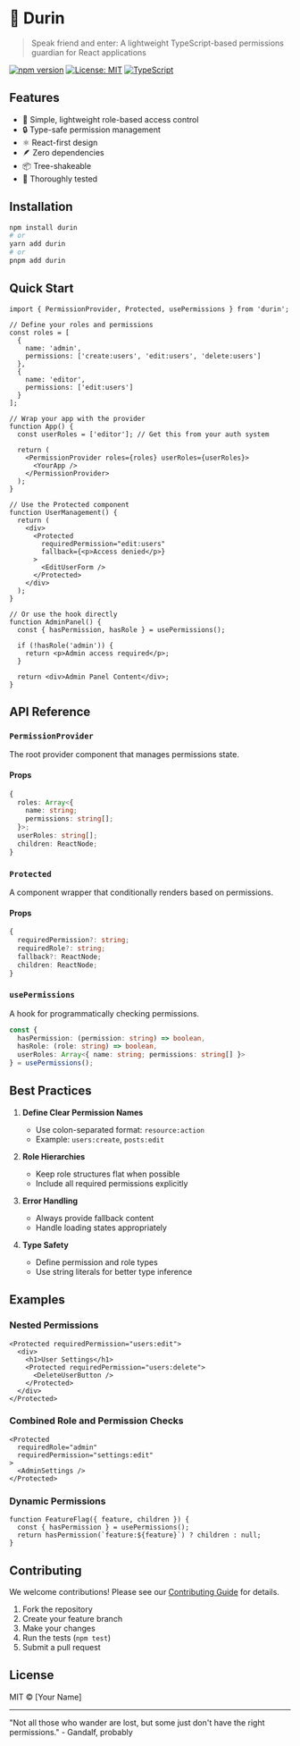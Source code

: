 # 🚪 Durin

> Speak friend and enter: A lightweight TypeScript-based permissions guardian for React applications

[![npm version](https://badge.fury.io/js/durin.svg)](https://badge.fury.io/js/durin)
[![License: MIT](https://img.shields.io/badge/License-MIT-yellow.svg)](https://opensource.org/licenses/MIT)
[![TypeScript](https://badges.frapsoft.com/typescript/code/typescript.svg?v=101)](https://github.com/ellerbrock/typescript-badges/)

## Features

- 🎯 Simple, lightweight role-based access control
- 🔒 Type-safe permission management
- ⚛️ React-first design
- 🪶 Zero dependencies
- 📦 Tree-shakeable
- 🧪 Thoroughly tested

## Installation

```bash
npm install durin
# or
yarn add durin
# or
pnpm add durin
```

## Quick Start

```tsx
import { PermissionProvider, Protected, usePermissions } from 'durin';

// Define your roles and permissions
const roles = [
  {
    name: 'admin',
    permissions: ['create:users', 'edit:users', 'delete:users']
  },
  {
    name: 'editor',
    permissions: ['edit:users']
  }
];

// Wrap your app with the provider
function App() {
  const userRoles = ['editor']; // Get this from your auth system

  return (
    <PermissionProvider roles={roles} userRoles={userRoles}>
      <YourApp />
    </PermissionProvider>
  );
}

// Use the Protected component
function UserManagement() {
  return (
    <div>
      <Protected 
        requiredPermission="edit:users"
        fallback={<p>Access denied</p>}
      >
        <EditUserForm />
      </Protected>
    </div>
  );
}

// Or use the hook directly
function AdminPanel() {
  const { hasPermission, hasRole } = usePermissions();

  if (!hasRole('admin')) {
    return <p>Admin access required</p>;
  }

  return <div>Admin Panel Content</div>;
}
```

## API Reference

### `PermissionProvider`

The root provider component that manages permissions state.

#### Props

```typescript
{
  roles: Array<{
    name: string;
    permissions: string[];
  }>;
  userRoles: string[];
  children: ReactNode;
}
```

### `Protected`

A component wrapper that conditionally renders based on permissions.

#### Props

```typescript
{
  requiredPermission?: string;
  requiredRole?: string;
  fallback?: ReactNode;
  children: ReactNode;
}
```

### `usePermissions`

A hook for programmatically checking permissions.

```typescript
const {
  hasPermission: (permission: string) => boolean,
  hasRole: (role: string) => boolean,
  userRoles: Array<{ name: string; permissions: string[] }>
} = usePermissions();
```

## Best Practices

1. **Define Clear Permission Names**
   - Use colon-separated format: `resource:action`
   - Example: `users:create`, `posts:edit`

2. **Role Hierarchies**
   - Keep role structures flat when possible
   - Include all required permissions explicitly

3. **Error Handling**
   - Always provide fallback content
   - Handle loading states appropriately

4. **Type Safety**
   - Define permission and role types
   - Use string literals for better type inference

## Examples

### Nested Permissions

```tsx
<Protected requiredPermission="users:edit">
  <div>
    <h1>User Settings</h1>
    <Protected requiredPermission="users:delete">
      <DeleteUserButton />
    </Protected>
  </div>
</Protected>
```

### Combined Role and Permission Checks

```tsx
<Protected 
  requiredRole="admin"
  requiredPermission="settings:edit"
>
  <AdminSettings />
</Protected>
```

### Dynamic Permissions

```tsx
function FeatureFlag({ feature, children }) {
  const { hasPermission } = usePermissions();
  return hasPermission(`feature:${feature}`) ? children : null;
}
```

## Contributing

We welcome contributions! Please see our [Contributing Guide](CONTRIBUTING.md) for details.

1. Fork the repository
2. Create your feature branch
3. Make your changes
4. Run the tests (`npm test`)
5. Submit a pull request

## License

MIT © [Your Name]

---

"Not all those who wander are lost, but some just don't have the right permissions." - Gandalf, probably
